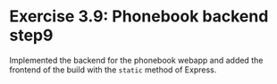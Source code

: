 # Exercise 3.9: Phonebook backend step9

Implemented the backend for the phonebook webapp and added the frontend of the build with the `static` method of Express.
